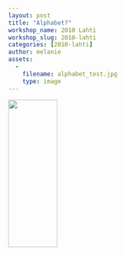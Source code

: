 ```yaml
---
layout: post
title: "Alphabet?"
workshop_name: 2010 Lahti
workshop_slug: 2010-lahti
categories: [2010-lahti]
author: melanie 
assets:
  -
    filename: alphabet_test.jpg
    type: image
---
```

<a href="http://workshops.nodebox.net/2010/wp-content/uploads/alphabet_test.jpg"><img class="alignnone size-medium wp-image-455" title="alphabet_test" src="http://workshops.nodebox.net/2010/wp-content/uploads/alphabet_test-100x300.jpg" alt="" width="100" height="300" /></a>
